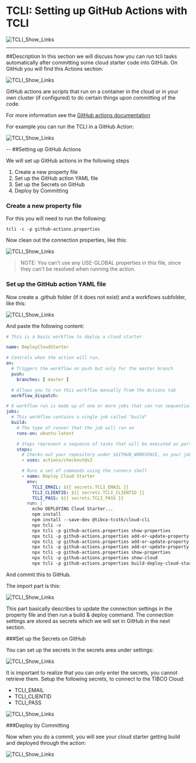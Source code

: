 # TCLI: Setting up GitHub Actions with TCLI

![TCLI_Show_Links](imgs/007_GitHubActions.png)

---
##Description
In this section we will discuss how you can run tcli tasks automatically after committing some cloud starter code into GitHub. On GitHub you will find this Actions section:

![TCLI_Show_Links](imgs/007_GitHubActions_Repo.png)

GitHub actions are scripts that run on a container in the cloud or in your own cluster (if configured) to do certain things upon committing of the code.

For more information see the <a href="https://github.com/features/actions" target="_blank">GitHub actions documentation</a>

For example you can run the TCLI in a GitHub Action:

![TCLI_Show_Links](imgs/007_GitHubActions_TCLI.png)

--
##Setting up GitHub Actions

We will set up GitHub actions in the following steps

1. Create a new property file
2. Set up the GitHub action YAML file
3. Set up the Secrets on GitHub
4. Deploy by Committing

### Create a new property file

For this you will need to run the following:

```console
tcli -c -p github-actions.properties
```

Now clean out the connection properties, like this:

![TCLI_Show_Links](imgs/007_PropFile.png#zoom)

> NOTE: You can't use any USE-GLOBAL properties in this file, since they can't be resolved when running the action. 

### Set up the GitHub action YAML file

Now create a .github folder (if it does not exist) and a workflows subfolder, like this:

![TCLI_Show_Links](imgs/007_Yaml_Location.png#zoom)

And paste the following content:

```yaml
# This is a basic workflow to deploy a cloud starter

name: DeployCloudStarter

# Controls when the action will run.
on:
  # Triggers the workflow on push but only for the master branch
  push:
    branches: [ master ]

  # Allows you to run this workflow manually from the Actions tab
  workflow_dispatch:

# A workflow run is made up of one or more jobs that can run sequentially or in parallel
jobs:
  # This workflow contains a single job called "build"
  build:
    # The type of runner that the job will run on
    runs-on: ubuntu-latest

    # Steps represent a sequence of tasks that will be executed as part of the job
    steps:
      # Checks-out your repository under $GITHUB_WORKSPACE, so your job can access it
      - uses: actions/checkout@v2

      # Runs a set of commands using the runners shell
      - name: Deploy Cloud Starter
        env:
          TCLI_EMAIL: ${{ secrets.TCLI_EMAIL }}
          TCLI_CLIENTID: ${{ secrets.TCLI_CLIENTID }}
          TCLI_PASS: ${{ secrets.TCLI_PASS }}
        run: |
          echo DEPLOYING Cloud Starter...
          npm install
          npm install --save-dev @tibco-tcstk/cloud-cli
          npx tcli -v
          npx tcli -p github-actions.properties show-properties
          npx tcli -p github-actions.properties add-or-update-property -a DEFAULT:CloudLogin.email:none:$TCLI_EMAIL
          npx tcli -p github-actions.properties add-or-update-property -a DEFAULT:CloudLogin.clientID:none:$TCLI_CLIENTID
          npx tcli -p github-actions.properties add-or-update-property -a DEFAULT:CloudLogin.pass:none:$TCLI_PASS
          npx tcli -p github-actions.properties show-properties
          npx tcli -p github-actions.properties show-cloud
          npx tcli -p github-actions.properties build-deploy-cloud-starter
```

And commit this to GitHub.

The import part is this:

![TCLI_Show_Links](imgs/007_Yaml_Deploy.png#zoom)

This part basically describes to update the connection settings in the property file and then run a build & deploy command. The connection settings are stored as secrets which we will set in GitHub in the next section.

###Set up the Secrets on GitHub

You can set up the secrets in the secrets area under settings:

![TCLI_Show_Links](imgs/007_SecretsArea.png#zoom)

It is important to realize that you can only enter the secrets, you cannot retrieve them. Setup the following secrets, to connect to the TIBCO Cloud:

* TCLI_EMAIL
* TCLI_CLIENTID 
* TCLI_PASS

![TCLI_Show_Links](imgs/007_Secrets.png#zoom)

###Deploy by Committing

Now when you do a commit, you will see your cloud starter getting build and deployed through the action:

![TCLI_Show_Links](imgs/007_Deployed.png#zoom)
